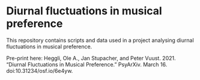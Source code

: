 # Diurnal fluctuations in musical preference
 This repository contains scripts and data used in a project analysing diurnal fluctuations in musical preference.
 
 Pre-print here: Heggli, Ole A., Jan Stupacher, and Peter Vuust. 2021. “Diurnal Fluctuations in Musical Preference.” PsyArXiv. March 16. doi:10.31234/osf.io/6e4yw.
